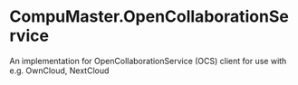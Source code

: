 # CompuMaster.OpenCollaborationService
An implementation for OpenCollaborationService (OCS) client for use with e.g. OwnCloud, NextCloud
